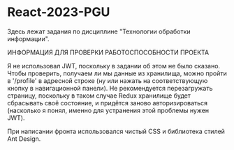 # React-2023-PGU
Здесь лежат задания по дисциплине "Технологии обработки информации".

ИНФОРМАЦИЯ ДЛЯ ПРОВЕРКИ РАБОТОСПОСОБНОСТИ ПРОЕКТА

Я не использовал JWT, поскольку в задании об этом не было сказано. Чтобы проверить, получаем ли мы данные из хранилища, можно пройти в '/profile' в адресной строке (ну или нажать на соответствующую кнопку в навигационной панели). Не рекомендуется перезагружать страницу, поскольку в таком случае Redux хранилище будет сбрасывать своё состояние, и придётся заново авторизироваться (насколько я понял, именно для устранения этой проблемы нужен JWT).

При написании фронта использовался чистый CSS и библиотека стилей Ant Design.
